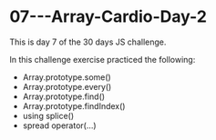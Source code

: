 # 07---Array-Cardio-Day-2
This is day 7 of the 30 days JS challenge.

In this challenge exercise practiced the following:
- Array.prototype.some()
- Array.prototype.every()
- Array.prototype.find()
- Array.prototype.findIndex()
- using splice()
- spread operator(...)

